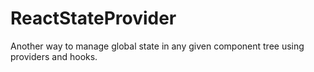 # ReactStateProvider
Another way to manage global state in any given component tree using providers and hooks. 
